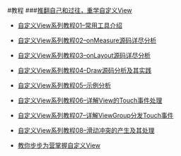 #教程
###[推翻自己和过往，重学自定义View](http://blog.csdn.net/lfdfhl/article/details/51671038)
- [自定义View系列教程01–常用工具介绍](http://blog.csdn.net/lfdfhl/article/details/51324275) 
- [自定义View系列教程02–onMeasure源码详尽分析](http://blog.csdn.net/lfdfhl/article/details/51347818) 
- [自定义View系列教程03–onLayout源码详尽分析](http://blog.csdn.net/lfdfhl/article/details/51393131)
- [自定义View系列教程04–Draw源码分析及其实践](http://blog.csdn.net/lfdfhl/article/details/51435968) 
- [自定义View系列教程05–示例分析](http://blog.csdn.net/lfdfhl/article/details/51508727) 
- [自定义View系列教程06–详解View的Touch事件处理](http://blog.csdn.net/lfdfhl/article/details/51559847) 
- [自定义View系列教程07–详解ViewGroup分发Touch事件](http://blog.csdn.net/lfdfhl/article/details/51603088) 
- [自定义View系列教程08–滑动冲突的产生及其处理](http://blog.csdn.net/lfdfhl/article/details/51656492)

- [教你步步为营掌握自定义View](http://www.jianshu.com/p/d507e3514b65?utm_campaign=maleskine&utm_content=note&utm_medium=reader_share&utm_source=weixin)